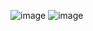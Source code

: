 ![image](https://user-images.githubusercontent.com/69719886/188285886-3f7972c8-c2d3-4a88-9bb8-c4679e5a45df.png)
![image](https://user-images.githubusercontent.com/69719886/188285888-61ed9832-579a-4faf-a4c3-2e9b311d4df6.png)
